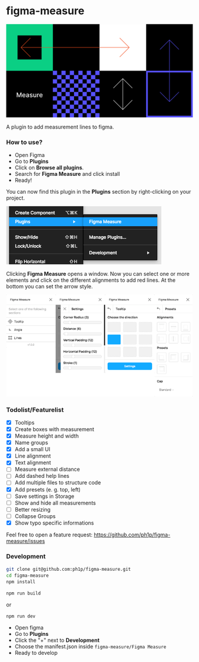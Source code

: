  # figma-measure

![](./assets/header.png)

A plugin to add measurement lines to figma.

### How to use?

* Open Figma
* Go to **Plugins**
* Click on **Browse all plugins**.
* Search for **Figma Measure** and click install
* Ready!

You can now find this plugin in the **Plugins** section by right-clicking on your project.

![](./assets/context-menu.png)

Clicking **Figma Measure** opens a window.
Now you can select one or more elements and click on the different alignments to add red lines.
At the bottom you can set the arrow style.

![](./assets/ui.png)


### Todolist/Featurelist

- [x] Tooltips
- [x] Create boxes with measurement
- [x] Measure height and width
- [x] Name groups
- [x] Add a small UI
- [x] Line alignment
- [x] Text alignment
- [ ] Measure external distance
- [ ] Add dashed help lines
- [ ] Add multiple files to structure code
- [x] Add presets (e. g. top, left)
- [ ] Save settings in Storage
- [ ] Show and hide all measurements
- [ ] Better resizing
- [ ] Collapse Groups
- [x] Show typo specific informations

Feel free to open a feature request: https://github.com/ph1p/figma-measure/issues

### Development

```bash
git clone git@github.com:ph1p/figma-measure.git
cd figma-measure
npm install
```

```bash
npm run build
```
or

```bash
npm run dev
```

* Open figma
* Go to **Plugins**
* Click the "+" next to **Development**
* Choose the manifest.json inside `figma-measure/Figma Measure`
* Ready to develop